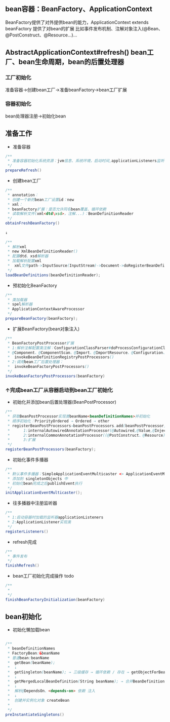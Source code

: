 ## bean容器：BeanFactory、ApplicationContext
BeanFactory提供了对外提供bean的能力，ApplicationContext extends beanFactory 提供了对bean的扩展 比如事件发布机制、注解对象注入(@Bean、@PostConstruct、@Resource...)...

## AbstractApplicationContext#refresh() bean工厂、bean生命周期，bean的后置处理器
### 工厂初始化
准备容器→创建bean工厂→准备beanFactory→bean工厂扩展
### 容器初始化
bean处理器注册→初始化bean

## 准备工作

- 准备容器
```java
/**
 * 准备容器初始化系统资源：jvm信息、系统环境，启动时间,applicationListeners监听器容器...
 */
prepareRefresh()
```
- 创建bean工厂
```java
/**
 * annotation：
 * 创建一个新的bean工厂设置id：new
 * xml：
 * beanFactory扩展：是否允许同名bean覆盖、循环依赖
 * 读取解析文件(xml<dtd\xsd>，注解...)：BeanDefinitionReader
 */
obtainFreshBeanFactory()
        
↓
        
/**
 * 解析xml
 * new XmlBeanDefinitionReader()
 * 配置dtd、xsd解析器
 * 加载解析配置xml
 *  xml文件path->InputSource(InputStream)->Document->doRegisterBeanDefinitions<存储到DefaultListableBeanFactory#beanDefinitionMap>
 */
loadBeanDefinitions(beanDefinitionReader);

```

- 预初始化BeanFactory
```java
/**
 * 类加载器
 * spel解析器
 * ApplicationContextAwareProcessor
 */
prepareBeanFactory(beanFactory);

```

- 扩展BeanFactory(bean对象注入)
```java
/**
 * BeanFactoryPostProcessor扩展
 * 1:解析注解配置类注解：ConfigurationClassParser#doProcessConfigurationClass → (beanDefinitionNames、beanDefinitionMap)
 * @Component、@ComponentScan、@Import、@ImportResource、@Configuration、@Bean...→（postProcessor.postProcessBeanDefinitionRegistry）
 *  invokeBeanDefinitionRegistryPostProcessors()
 * 2:调用bean工厂后置处理器：
 *  invokeBeanFactoryPostProcessors()
 */
invokeBeanFactoryPostProcessors(beanFactory)
```
### ↑完成bean工厂从容器启动到bean工厂初始化


- 初始化并添加bean后置处理器(BeanPostProcessor)
```java
/**
 * 获取BeanPostProcessor实现类beanName<beanDefinitionNames>并初始化
 * 顺序初始化：PriorityOrdered → Ordered → other
 * registerBeanPostProcessors→beanPostProcessors.add(beanPostProcessor)<List<BeanPostProcessor>>
 *      1:internalAutowiredAnnotationProcessor(@Autowired,@Value,@Inject,@Lookup)
 *      2:internalCommonAnnotationProcessor((@PostConstruct、@Resource)→JSR-250)
 *      3:扩展
 */
registerBeanPostProcessors(beanFactory);
```
- 初始化事件多播器
```java
/**
 * 默认事件多播器：SimpleApplicationEventMulticaster <> ApplicationEventMulticaster
 * 添加到 singletonObjects 中
 * 初始化bean完成之后publishEvent执行
 */
initApplicationEventMulticaster();
```

- 往多播器中注册监听器
```java
/**
 * 1:启动容器时加载的监听器applicationListeners
 * 2:ApplicationListener实现类
 */
registerListeners()
```

- refresh完成
```java
/**
 * 事件发布
 */
finishRefresh()
```

- bean工厂初始化完成操作 todo
```java
/**
 * 
 */
finishBeanFactoryInitialization(beanFactory)
```

## bean初始化

- 初始化懒加载bean
```java

/**
 * beanDefinitionNames
 * FactoryBean:&beanName
 * 普通bean:beanName
 *  getBean(beanName);
 *  ↓
 *  getSingleton(beanName); → 三级缓存 → 循环依赖 / 存在 → getObjectForBeanInstance
 *  ↓
 *  getMergedLocalBeanDefinition(String beanName); → 合并BeanDefinition
 *  ↓
 *  解析@DependsOn、<depends-on> 依赖 注入
 *  ↓
 *  创建并实例化对象 createBean
 *
 */
preInstantiateSingletons()
```

